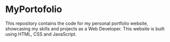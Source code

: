 # MyPortofolio
This repository contains the code for my personal portfolio website, showcasing my skills and projects as a Web Developer. This website is built using HTML, CSS and JavaScript.